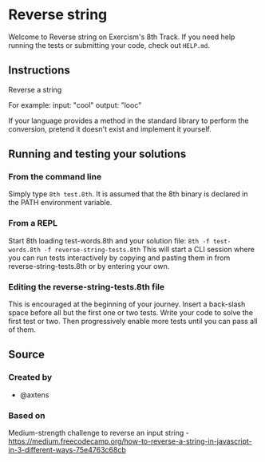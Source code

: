 # Reverse string

Welcome to Reverse string on Exercism's 8th Track.
If you need help running the tests or submitting your code, check out `HELP.md`.

## Instructions

Reverse a string

For example:
input: "cool"
output: "looc"

If your language provides a method in the standard library to perform the conversion, pretend it doesn't exist and implement it yourself.

## Running and testing your solutions
 
### From the command line
 
Simply type `8th test.8th`. It is assumed that the 8th binary is declared in the PATH environment variable.
 
### From a REPL
 
Start 8th loading test-words.8th and your solution file:
`8th -f test-words.8th -f reverse-string-tests.8th`
This will start a CLI session where you can run tests interactively by copying and pasting them in from reverse-string-tests.8th or by entering your own. 
 
### Editing the reverse-string-tests.8th file
 
This is encouraged at the beginning of your journey. Insert a back-slash space before all but the first one or two tests. Write your code to solve the first test or two. Then progressively enable more tests until you can pass all of them.

## Source

### Created by

- @axtens

### Based on

Medium-strength challenge to reverse an input string - https://medium.freecodecamp.org/how-to-reverse-a-string-in-javascript-in-3-different-ways-75e4763c68cb